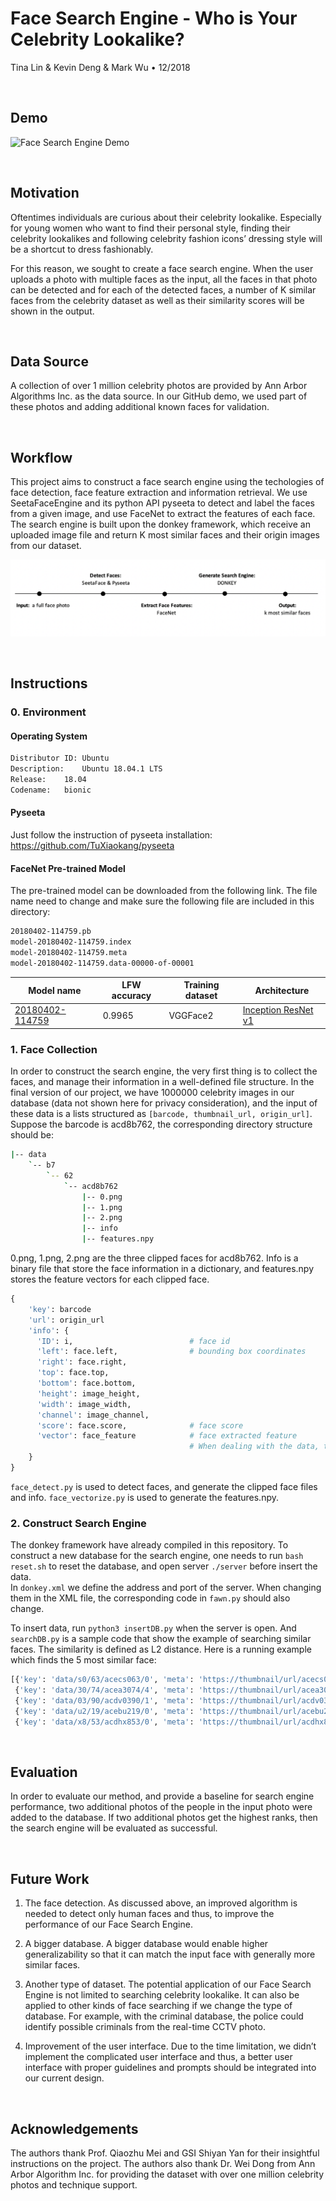 # Face Search Engine - Who is Your Celebrity Lookalike?

Tina Lin & Kevin Deng & Mark Wu &bull; 12/2018

&nbsp;
## Demo 
![Face Search Engine Demo](FaceSearchEngine_Demo.gif)

&nbsp;
## Motivation
Oftentimes individuals are curious about their celebrity lookalike. Especially for young women who want to find their personal style, finding their celebrity lookalikes and following celebrity fashion icons’ dressing style will be a shortcut to dress fashionably.

For this reason, we sought to create a face search engine. When the user uploads a photo with multiple faces as the input, all the faces in that photo can be detected and for each of the detected faces, a number of K similar faces from the celebrity dataset as well as their similarity scores will be shown in the output.

&nbsp;
## Data Source 
A collection of over 1 million celebrity photos are provided by Ann Arbor Algorithms Inc. as the data source. In our GitHub demo, we used part of these photos and adding additional known faces for validation.

&nbsp;
## Workflow

This project aims to construct a face search engine using the techologies of face detection, face feature extraction and information retrieval. We use SeetaFaceEngine and its python API pyseeta to detect and label the faces from a given image, and use FaceNet to extract the features of each face. The search engine is built upon the donkey framework, which receive an uploaded image file and return K most similar faces and their origin images from our dataset.

![Workflow](Workflow.png)

&nbsp;
## Instructions
### 0. Environment
#### Operating System
```bash
Distributor ID:	Ubuntu
Description:	Ubuntu 18.04.1 LTS
Release:	18.04
Codename:	bionic
```
#### Pyseeta
Just follow the instruction of pyseeta installation: https://github.com/TuXiaokang/pyseeta

#### FaceNet Pre-trained Model
The pre-trained model can be downloaded from the following link. The file name need to change and make sure the following file are included in this directory:
```bash
20180402-114759.pb
model-20180402-114759.index
model-20180402-114759.meta
model-20180402-114759.data-00000-of-00001
```
| Model name      | LFW accuracy | Training dataset | Architecture |
|-----------------|--------------|------------------|--------------|
| [20180402-114759](https://drive.google.com/open?id=1EXPBSXwTaqrSC0OhUdXNmKSh9qJUQ55-) | 0.9965        | VGGFace2      | [Inception ResNet v1](https://github.com/davidsandberg/facenet/blob/master/src/models/inception_resnet_v1.py) |

### 1. Face Collection
In order to construct the search engine, the very first thing is to collect the faces, and manage their information in a well-defined file structure. In the final version of our project, we have 1000000 celebrity images in our database (data not shown here for privacy consideration), and the input of these data is a lists structured as `[barcode, thumbnail_url, origin_url]`. Suppose the barcode is acd8b762, the corresponding directory structure should be:
```bash
|-- data
    `-- b7
        `-- 62
            `-- acd8b762
                |-- 0.png
                |-- 1.png
                |-- 2.png
                |-- info
                |-- features.npy
```
0.png, 1.png, 2.png are the three clipped faces for acd8b762. Info is a binary file that store the face information in a dictionary, and features.npy stores the feature vectors for each clipped face. 
```python
{
    'key': barcode
    'url': origin_url
    'info': {
      'ID': i,                          # face id
      'left': face.left,                # bounding box coordinates
      'right': face.right,
      'top': face.top,
      'bottom': face.bottom,
      'height': image_height,
      'width': image_width,
      'channel': image_channel,
      'score': face.score,              # face score
      'vector': face_feature            # face extracted feature
                                        # When dealing with the data, this will be set as None, because these data are stored in the .npy file                     
    }
}
```
`face_detect.py` is used to detect faces, and generate the clipped face files and info. `face_vectorize.py` is used to generate the features.npy.

### 2. Construct Search Engine
The donkey framework have already compiled in this repository. To construct a new database for the search engine, one needs to run `bash reset.sh` to reset the database, and open server `./server` before insert the data.  
In `donkey.xml` we define the address and port of the server. When changing them in the XML file, the corresponding code in `fawn.py` should also change.  

To insert data, run `python3 insertDB.py` when the server is open. And `searchDB.py` is a sample code that show the example of searching similar faces. The similarity is defined as L2 distance. Here is a running example which finds the 5 most similar face:
```bash
[{'key': 'data/s0/63/acecs063/0', 'meta': 'https://thumbnail/url/acecs063.jpg', 'details': '', 'score': 0.7011203765869141}, 
 {'key': 'data/30/74/acea3074/4', 'meta': 'https://thumbnail/url/acea3074.jpg', 'details': '', 'score': 0.7307677268981934}, 
 {'key': 'data/03/90/acdv0390/1', 'meta': 'https://thumbnail/url/acdv0390.jpg', 'details': '', 'score': 0.737593948841095}, 
 {'key': 'data/u2/19/acebu219/0', 'meta': 'https://thumbnail/url/acebu219.jpg', 'details': '', 'score': 0.7520275115966797}, 
 {'key': 'data/x8/53/acdhx853/0', 'meta': 'https://thumbnail/url/acdhx853.jpg', 'details': '', 'score': 0.7825058698654175}]
```

&nbsp;
## Evaluation
In order to evaluate our method, and provide a baseline for search engine performance, two additional photos of the people in the input photo were added to the database. If two additional photos get the highest ranks, then the search engine will be evaluated as successful. 

&nbsp;
## Future Work

1. The face detection. As discussed above, an improved algorithm is needed to detect only human faces and thus, to improve the performance of our Face Search Engine. 

2. A bigger database. A bigger database would enable higher generalizability so that it can match the input face with generally more similar faces. 

3. Another type of dataset. The potential application of our Face Search Engine is not limited to searching celebrity lookalike. It can also be applied to other kinds of face searching if we change the type of database. For example, with the criminal database, the police could identify possible criminals from the real-time CCTV photo. 

4. Improvement of the user interface. Due to the time limitation, we didn’t implement the complicated user interface and thus, a better user interface with proper guidelines and prompts should be integrated into our current design.

&nbsp;             
## Acknowledgements

The authors thank Prof. Qiaozhu Mei and GSI Shiyan Yan for their insightful instructions on the project. The authors also thank Dr. Wei Dong from Ann Arbor Algorithm Inc. for providing the dataset with over one million celebrity photos and technique support.
